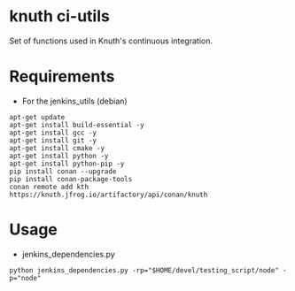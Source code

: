 # knuth ci-utils

Set of functions used in Knuth's continuous integration.

# Requirements

* For the jenkins_utils (debian)
```
apt-get update
apt-get install build-essential -y
apt-get install gcc -y
apt-get install git -y
apt-get install cmake -y
apt-get install python -y
apt-get install python-pip -y
pip install conan --upgrade
pip install conan-package-tools
conan remote add kth https://knuth.jfrog.io/artifactory/api/conan/knuth
```

# Usage
* jenkins_dependencies.py

```
python jenkins_dependencies.py -rp="$HOME/devel/testing_script/node" -p="node"
```
